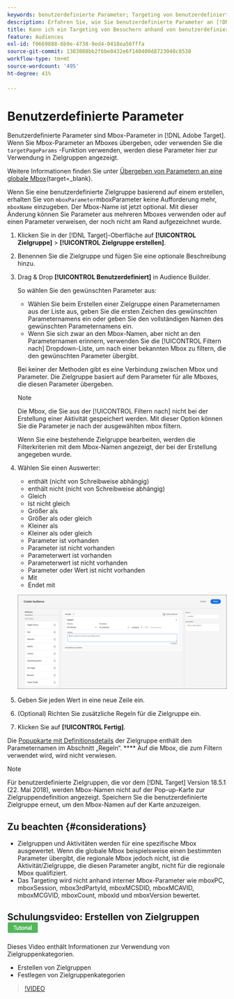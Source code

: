 ```yaml
---
keywords: benutzerdefinierte Parameter; Targeting von benutzerdefinierten Parametern; Targeting von Seitenparametern; Targeting von Mbox-Parametern
description: Erfahren Sie, wie Sie benutzerdefinierte Parameter an [!DNL Adobe Target] zur Verwendung in Zielgruppen.
title: Kann ich ein Targeting von Besuchern anhand von benutzerdefinierten Parametern durchführen?
feature: Audiences
exl-id: f0669888-6b9e-4738-9ed4-0418ea56fffa
source-git-commit: 1383088bb2f6be0432e6f140400d8723048c8530
workflow-type: tm+mt
source-wordcount: '495'
ht-degree: 41%

---
```


# Benutzerdefinierte Parameter

Benutzerdefinierte Parameter sind Mbox-Parameter in [!DNL Adobe Target]. Wenn Sie Mbox-Parameter an Mboxes übergeben, oder verwenden Sie die `targetPageParams` -Funktion verwenden, werden diese Parameter hier zur Verwendung in Zielgruppen angezeigt.

Weitere Informationen finden Sie unter [Übergeben von Parametern an eine globale Mbox](https://experienceleague.corp.adobe.com/docs/target-dev/developer/client-side/global-mbox/pass-parameters-to-global-mbox.html){target=_blank}.

Wenn Sie eine benutzerdefinierte Zielgruppe basierend auf einem erstellen, erhalten Sie von `mboxParameter`mboxParameter keine Aufforderung mehr, `mboxName` einzugeben. Der Mbox-Name ist jetzt optional. Mit dieser Änderung können Sie Parameter aus mehreren Mboxes verwenden oder auf einen Parameter verweisen, der noch nicht am Rand aufgezeichnet wurde.

1. Klicken Sie in der [!DNL Target]-Oberfläche auf **[!UICONTROL Zielgruppe]** > **[!UICONTROL Zielgruppe erstellen]**.
1. Benennen Sie die Zielgruppe und fügen Sie eine optionale Beschreibung hinzu.
1. Drag &amp; Drop **[!UICONTROL Benutzerdefiniert]** in Audience Builder.

   So wählen Sie den gewünschten Parameter aus:

   * Wählen Sie beim Erstellen einer Zielgruppe einen Parameternamen aus der Liste aus, geben Sie die ersten Zeichen des gewünschten Parameternamens ein oder geben Sie den vollständigen Namen des gewünschten Parameternamens ein.
   * Wenn Sie sich zwar an den Mbox-Namen, aber nicht an den Parameternamen erinnern, verwenden Sie die [!UICONTROL Filtern nach] Dropdown-Liste, um nach einer bekannten Mbox zu filtern, die den gewünschten Parameter übergibt.

   Bei keiner der Methoden gibt es eine Verbindung zwischen Mbox und Parameter. Die Zielgruppe basiert auf dem Parameter für alle Mboxes, die diesen Parameter übergeben.

   >[!NOTE]
   >
   >Die Mbox, die Sie aus der [!UICONTROL Filtern nach] nicht bei der Erstellung einer Aktivität gespeichert werden. Mit dieser Option können Sie die Parameter je nach der ausgewählten mbox filtern.

   Wenn Sie eine bestehende Zielgruppe bearbeiten, werden die Filterkriterien mit dem Mbox-Namen angezeigt, der bei der Erstellung angegeben wurde.

1. Wählen Sie einen Auswerter:

   * enthält (nicht von Schreibweise abhängig)
   * enthält nicht (nicht von Schreibweise abhängig)
   * Gleich
   * Ist nicht gleich
   * Größer als
   * Größer als oder gleich
   * Kleiner als
   * Kleiner als oder gleich
   * Parameter ist vorhanden
   * Parameter ist nicht vorhanden
   * Parameterwert ist vorhanden
   * Parameterwert ist nicht vorhanden
   * Parameter oder Wert ist nicht vorhanden
   * Mit
   * Endet mit

   ![Benutzerdefinierte Parameter-Zielgruppe](assets/custom.png)

1. Geben Sie jeden Wert in eine neue Zeile ein.
1. (Optional) Richten Sie zusätzliche Regeln für die Zielgruppe ein.
1. Klicken Sie auf **[!UICONTROL Fertig]**.

Die [Popupkarte mit Definitionsdetails](/help/main/c-target/c-audiences/audiences.md#section_11B9C4A777E14D36BA1E925021945780) der Zielgruppe enthält den Parameternamen im Abschnitt „Regeln“. **** Auf die Mbox, die zum Filtern verwendet wird, wird nicht verwiesen.

>[!NOTE]
>
>Für benutzerdefinierte Zielgruppen, die vor dem [!DNL Target] Version 18.5.1 (22. Mai 2018), werden Mbox-Namen nicht auf der Pop-up-Karte zur Zielgruppendefinition angezeigt. Speichern Sie die benutzerdefinierte Zielgruppe erneut, um den Mbox-Namen auf der Karte anzuzeigen.

## Zu beachten {#considerations}

* Zielgruppen und Aktivitäten werden für eine spezifische Mbox ausgewertet. Wenn die globale Mbox beispielsweise einen bestimmten Parameter übergibt, die regionale Mbox jedoch nicht, ist die Aktivität/Zielgruppe, die diesen Parameter angibt, nicht für die regionale Mbox qualifiziert.
* Das Targeting wird nicht anhand interner Mbox-Parameter wie mboxPC, mboxSession, mbox3rdPartyId, mboxMCSDID, mboxMCAVID, mboxMCGVID, mboxCount, mboxId und mboxVersion bewertet.

## Schulungsvideo: Erstellen von Zielgruppen ![Tutorial-Badge](/help/main/assets/tutorial.png)

Dieses Video enthält Informationen zur Verwendung von Zielgruppenkategorien.

* Erstellen von Zielgruppen
* Festlegen von Zielgruppenkategorien

>[!VIDEO](https://video.tv.adobe.com/v/17392)
